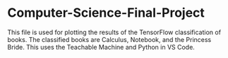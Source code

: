 # Computer-Science-Final-Project

This file is used for plotting the results of the TensorFlow classification of books. 
The classified books are Calculus, Notebook, and the Princess Bride.
This uses the Teachable Machine and Python in VS Code.
